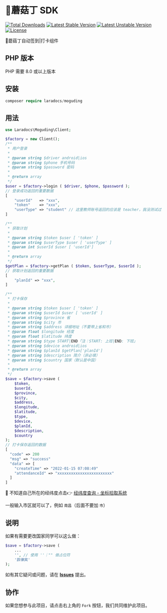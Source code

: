 # 🍄蘑菇丁 SDK
[![Total Downloads](https://poser.pugx.org/laradocs/moguding/d/total.svg)](https://packagist.org/packages/laradocs/moguding)
[![Latest Stable Version](https://poser.pugx.org/laradocs/moguding/v/stable.svg)](https://packagist.org/packages/laradocs/moguding)
[![Latest Unstable Version](https://poser.pugx.org/laradocs/moguding/v/unstable.svg)](https://packagist.org/packages/laradocs/moguding)
[![License](https://poser.pugx.org/laradocs/moguding/license.svg)](https://packagist.org/packages/laradocs/moguding)

🍄蘑菇丁自动签到|打卡组件

## PHP 版本
PHP 需要 8.0 或以上版本

## 安装

```php
composer require laradocs/moguding
```

## 用法

```php
use Laradocs\Moguding\Client;

$factory = new Client();
/**
 * 用户登录
 * 
 * @param string $driver android|ios
 * @param string $phone 手机号码
 * @param string $password 密码
 * 
 * @return array
 */
$user = $factory->login ( $driver, $phone, $password );
// 登录成功返回的重要数据
[
    "userId"   => "xxx",
    "token"    => "xxx",
    "userType" => "student" // 这里教师账号返回的应该是 teacher，我没测试过
]

/**
 * 获取计划
 * 
 * @param string $token $user [ 'token' ]
 * @param string $userType $user [ 'userType' ]
 * @param int $userId $user [ 'userId']
 * 
 * @return array
 */
$getPlan = $factory->getPlan ( $token, $userType, $userId );
// 获取计划返回的重要数据
[
    "planId" => "xxx",
]

/**
 * 打卡保存
 * 
 * @param string $token $user [ 'token' ]
 * @param string $userId $user [ 'userId' ]
 * @param string $province 省
 * @param string $city 市
 * @param string $address 详细地址（不要带上省和市）
 * @param float $longitude 经度
 * @param float $latitude 纬度
 * @param string $type START|END「注：START: 上班|END: 下班」
 * @param string $device android|ios
 * @param string $planId $getPlan['planId']
 * @param string $description 简介（非必填）
 * @param string $country 国家（默认是中国）
 * 
 * @return array
 */
$save = $factory->save (
    $token,
    $userId,
    $province,
    $city,
    $address,
    $longitude,
    $latitude,
    $type,
    $device,
    $planId,
    $description,
    $country
);
// 打卡保存返回的数据
[
  "code" => 200
  "msg" => "success"
  "data" => [
    "createTime" => "2022-01-15 07:08:49"
    "attendanceId" => "xxxxxxxxxxxxxxxxxxxxxxxx"
  ]
]
```

 📍 不知道自己所在的经纬度点击👉 [经纬度查询 - 坐标拾取系统](https://jingweidu.bmcx.com)

一般输入市区就可以了，例如 `南昌`（后面不要加 `市`）

## 说明

如果有需要更改国家同学可以这么做：

```php
$save = $factory->save (
    ...
    '', // 使用 ''｜"" 做占位符
    '菲律宾'
);
```

如有其它疑问或问题，请在 **[Issues](/issues)** 提出。

## 协作

如果您想参与此项目，请点击右上角的 `Fork` 按钮，我们共同维护此项目。
